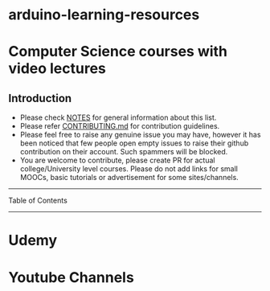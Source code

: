 # arduino-learning-resources

# Computer Science courses with video lectures

## Introduction

- Please check [NOTES](/NOTES.md) for general information about this list.
- Please refer [CONTRIBUTING.md](/CONTRIBUTING.md) for contribution guidelines.
- Please feel free to raise any genuine issue you may have, however it has been noticed that few people open empty issues to raise their github contribution on their account. Such spammers will be blocked. 
- You are welcome to contribute, please create PR for actual college/University level courses. Please do not add links for small MOOCs, basic tutorials or advertisement for some sites/channels.

------------------------------

Table of Contents

------------------------------


# Udemy




# Youtube Channels


